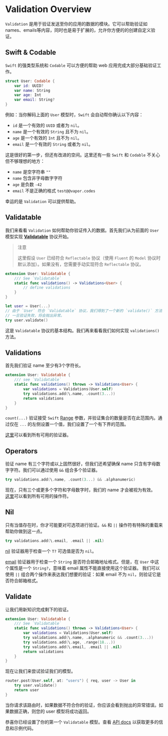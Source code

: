 # Validation Overview
`Validation` 是用于验证发送至你的应用的数据的模块。它可以帮助验证如names、emails等内容，同时也是易于扩展的，允许你方便的的创建自定义验证。

## Swift & Codable
`Swift` 的强类型系统和 `Codable` 可以方便的帮助 web 应用完成大部分基础验证工作。

```Swift
struct User: Codable {
    var id: UUID?
    var name: String
    var age: Int
    var email: String?
}
```
例如：当你解码上面的 `User` 模型时，`Swift` 会自动帮你确认以下内容：

* `id` 是一个有效的 `UUID` 或者为 `nil`。
* `name` 是一个有效的 `String` 且不为 `nil`。
* `age` 是一个有效的 `Int` 且不为 `nil`。
* `email` 是一个有效的 `String` 或者为 `nil`。

这是很好的第一步，但还有改进的空间。这里还有一些 `Swift` 和 `Codable` 不关心但不够理想的地方：

* `name` 是空字符串 `""`
* `name` 包含非字母数字字符
* `age` 是负数 `-42`
* `email` 不是正确的格式 `test@@vapor.codes`

幸运的是 `Validation` 可以提供帮助。

## Validatable
我们来看看 `Validation` 如何帮助你验证传入的数据。首先我们从为前面的 `User` 模型实现 **[Validatable](https://api.vapor.codes/validation/latest/Validation/Protocols/Validatable.html)** 协议开始。

> 注意
> 
> 这里假设 `User` 已经符合 `Reflectable` 协议（使用 `Fluent` 的 `Model` 协议时默认添加）。如果没有，您需要手动实现符合 `Reflectable` 协议。

```swift
extension User: Validatable {
    /// See `Validatable`
    static func validations() -> Validations<User> {
        // define validations
    }
}

let user = User(...)
// 由于 `User` 符合 `Validatable` 协议，我们得到了一个新的 `validate()` 方法
// 一旦验证失败，将会抛出异常。
try user.validate()
```

这是 `Validatable` 协议的基本结构。我们再来看看我们如何实现 `validations()` 方法。

## Validations
首先我们验证 name 至少有3个字符长。

```swift
extension User: Validatable {
    /// see `Validatable`
    static func validations() throws -> Validations<User> {
        var validations = Validations(User.self)
        try validations.add(\.name, .count(3...))
        return validations
    }
}
```

`count(...)` 验证接受 `Swift` [Range](https://developer.apple.com/documentation/swift/range) 参数，并验证集合的数量是否在此范围内。通过仅在 `...` 的左侧设置一个值，我们设置了一个有下界的范围。

[这里](https://api.vapor.codes/validation/latest/Validation/Structs/Validator.html)可以看到所有可用的验证器。

## Operators
验证 name 有三个字符或以上固然很好，但我们还希望确保 name 只含有字母数字字符。我们可以通过使用 `&&` 组合多个验证器。

```swift
try validations.add(\.name, .count(3...) && .alphanumeric)
```

现在，只有三个或更多个字符和字母数字时，我们的 name 才会被视为有效。  
[这里](https://api.vapor.codes/validation/latest/Validation/Functions.html)可以看到所有可用的操作符。

## Nil
只有当值存在时，你才可能要对可选项进行验证。`&&` 和 `||` 操作符有特殊的重载来帮助你做到这一点。

```swift
try validations.add(\.email, .email || .nil)
```

[nil](https://api.vapor.codes/validation/latest/Validation/Structs/Validator.html#/s:10Validation9ValidatorV3nilXevZ) 验证器用于检查一个 `T?` 可选值是否为 `nil`。

[email](https://api.vapor.codes/validation/latest/Validation/Structs/Validator.html#/s:10Validation9ValidatorVAASSRszlE5emailACySSGvZ) 验证器用于检查一个 `String` 是否符合邮箱地址格式。但是，在 `User` 中这个属性是一个 `String?`，意味着 email 属性不能直接使用这个验证器。
我们可以使用 `||` 组合两个操作来表达我们想要的验证：如果 email 不为 `nil`，则验证它是否符合邮箱格式。

## Validate
让我们用新知识完成剩下的验证。

```swift
extension User: Validatable {
    /// See `Validatable`
    static func validations() throws -> Validations<User> {
        var validations = Validations(User.self)
        try validations.add(\.name, .alphanumeric && .count(3...))
        try validations.add(\.age, .range(18...))
        try validations.add(\.email, .email || .nil)
        return validations
    }
}
```

现在让我们来尝试验证我们的模型。

```swift
router.post(User.self, at: "users") { req, user -> User in
    try user.validate()
    return user
}
```

当你请求该路由时，如果数据不符合你的验证，你应该会看到抛出的异常错误。如果数据正确，则您的 user 模型将成功返回。

恭喜你已经设置了你的第一个 `Validatable` 模型。查看 [API docs](https://api.vapor.codes/validation/latest/Validation/index.html) 以获取更多的信息和示例代码。


